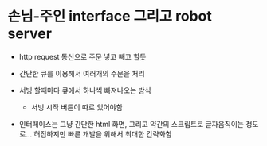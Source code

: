 # 손님-주인 interface 그리고 robot server

- http request 통신으로 주문 넣고 빼고 할듯 
- 간단한 큐를 이용해서 여러개의 주문을 처리 
- 서빙 할때마다 큐에서 하나씩 빠져나오는 방식
    - 서빙 시작 버튼이 따로 있어야함


- 인터페이스는 그냥 간단한 html 화면, 그리고 약간의 스크립트로 글자움직이는 정도로... 허접하지만 빠른 개발을 위해서 최대한 간략화함